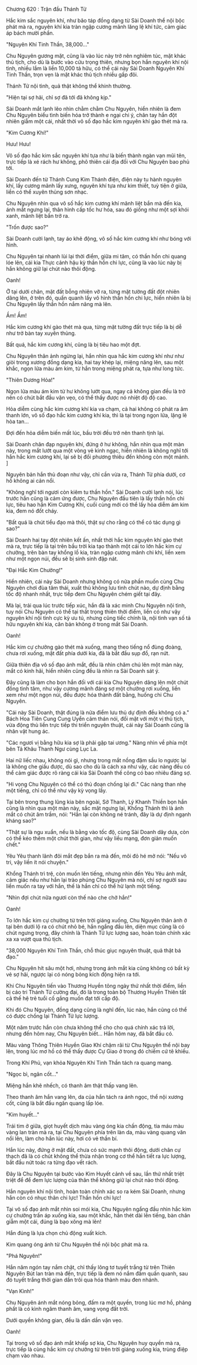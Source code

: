 




Chương 620 : Trận đầu Thánh Tử


Hắc kim sắc nguyên khí, như bão táp đồng dạng từ Sài Doanh thể nội bộc phát mà ra, nguyên khí kia tràn ngập cương mãnh lăng lệ khí tức, cảm giác áp bách mười phần.

"Nguyên Khí Tinh Thần, 38,000..."

Chu Nguyên gương mặt, cũng là vào lúc này trở nên nghiêm túc, mặt khác thủ tịch, cho dù là bước vào cửu trọng thiên, nhưng bọn hắn nguyên khí nội tình, nhiều lắm là liền 10,000 tả hữu, có thể cái này Sài Doanh Nguyên Khí Tinh Thần, trọn vẹn là mặt khác thủ tịch nhiều gấp đôi.

Thánh Tử nội tình, quả thật không thể khinh thường.

"Hiện tại sợ hãi, chỉ sợ đã tới đã không kịp."

Sài Doanh mắt lạnh lẽo nhìn chằm chằm Chu Nguyên, hiển nhiên là đem Chu Nguyên biểu tình biến hóa trở thành e ngại chi ý, chân tay hắn đột nhiên giẫm một cái, nhất thời vô số đạo hắc kim nguyên khí gào thét mà ra.

"Kim Cương Khí!"

Hưu! Hưu!

Vô số đạo hắc kim sắc nguyên khí tựa như là biến thành ngàn vạn mũi tên, trực tiếp là xé rách hư không, phô thiên cái địa đối với Chu Nguyên bao phủ tới.

Sài Doanh đến từ Thánh Cung Kim Thánh điện, điện này tu hành nguyên khí, lấy cương mãnh lấy xưng, nguyên khí tựa như kim thiết, tuỳ tiện ở giữa, liền có thể xuyên thủng sơn nhạc.

Chu Nguyên nhìn qua vô số hắc kim cương khí mãnh liệt bắn mà đến kia, ánh mắt ngưng lại, thân hình cấp tốc hư hóa, sau đó giống như một sợi khói xanh, mãnh liệt bắn trở ra.

"Trốn được sao?"

Sài Doanh cười lạnh, tay áo khẽ động, vô số hắc kim cương khí như bóng với hình.

Chu Nguyên tại nhanh lùi lại thời điểm, giữa mi tâm, có thần hồn chi quang lóe lên, cái kia Thực cảnh hậu kỳ thần hồn chi lực, cũng là vào lúc này bị hắn không giữ lại chút nào thôi động.

Oanh!

Ở tại dưới chân, mặt đất bỗng nhiên vỡ ra, từng mặt tường đất đột nhiên dâng lên, ở trên đó, quấn quanh lấy vô hình thần hồn chi lực, hiển nhiên là bị Chu Nguyên lấy thần hồn nắm nâng mà lên.

Ầm! Ầm!

Hắc kim cương khí gào thét mà qua, từng mặt tường đất trực tiếp là bị dễ như trở bàn tay xuyên thủng.

Bất quá, hắc kim cương khí, cũng là bị tiêu hao một đợt.

Chu Nguyên thân ảnh ngừng lại, hắn nhìn qua hắc kim cương khí như như giòi trong xương đồng dạng kia, hai tay khép lại, miệng nâng lên, sau một khắc, ngọn lửa màu ám kim, từ hắn trong miệng phát ra, tựa như long tức.

"Thiên Dương Hỏa!"

Ngọn lửa màu ám kim từ hư không lướt qua, ngay cả không gian đều là trở nên có chút bắt đầu vặn vẹo, có thể thấy được nó nhiệt độ độ cao.

Hỏa diễm cùng hắc kim cương khí kia va chạm, cả hai không có phát ra âm thanh lớn, vô số đạo hắc kim cương khí kia, thì là tại trong ngọn lửa, lặng lẽ hòa tan...

Đợi đến hỏa diễm biến mất lúc, bầu trời đều trở nên thanh tịnh lại.

Sài Doanh chân đạp nguyên khí, đứng ở hư không, hắn nhìn qua một màn này, trong mắt lướt qua một vòng vẻ kinh ngạc, hiển nhiên là không nghĩ tới hắn hắc kim cương khí, lại sẽ bị đối phương thiêu đến không còn một mảnh. ]

Nguyên bản hắn thủ đoạn như vậy, chỉ cần vừa ra, Thánh Tử phía dưới, cơ hồ không ai cản nổi.

"Không nghĩ tới ngươi còn kiêm tu thần hồn." Sài Doanh cười lạnh nói, lúc trước hắn cũng là cảm ứng được, Chu Nguyên đầu tiên là lấy thần hồn chi lực, tiêu hao hắn Kim Cương Khí, cuối cùng mới có thể lấy hỏa diễm ám kim kia, đem nó đốt cháy.

"Bất quá là chút tiểu đạo mà thôi, thật sự cho rằng có thể có tác dụng gì sao?"

Sài Doanh hai tay đột nhiên kết ấn, nhất thời hắc kim nguyên khí gào thét mà ra, trực tiếp là tại trên bầu trời kia tạo thành một cái to lớn hắc kim cự chưởng, trên bàn tay khổng lồ kia, tràn ngập cương mãnh chi khí, liền xem như một ngọn núi, đều sẽ bị sinh sinh đập nát.

"Đại Hắc Kim Chưởng!"

Hiển nhiên, cái này Sài Doanh nhưng không có nửa phần muốn cùng Chu Nguyên chơi đùa tâm thái, xuất thủ không lưu tình chút nào, dự định bằng tốc độ nhanh nhất, trực tiếp đem Chu Nguyên chém giết tại đây.

Mà lại, trải qua lúc trước tiếp xúc, hắn đã là xác minh Chu Nguyên nội tình, tuy nói Chu Nguyên có thể tại thất trọng thiên thời điểm, liền có như vậy nguyên khí nội tình cực kỳ ưu tú, nhưng cũng tiếc chính là, nội tình vạn số tả hữu nguyên khí kia, căn bản không ở trong mắt Sài Doanh.

Oanh!

Hắc kim cự chưởng gào thét mà xuống, mang theo tiếng nổ đùng đoàng, chưa rơi xuống, mặt đất phía dưới kia, đã là bắt đầu sụp đổ, rạn nứt.

Giữa thiên địa vô số đạo ánh mắt, đều là nhìn chăm chú lên một màn này, mắt có kinh hãi, hiển nhiên cũng đều là nhìn ra Sài Doanh sát ý.

Đây cũng là làm cho bọn hắn đối với cái kia Chu Nguyên dâng lên một chút đồng tình tâm, như vậy cương mãnh đáng sợ một chưởng rơi xuống, liền xem như một ngọn núi, đều được hóa thành đất bằng, huống chi Chu Nguyên.

"Cái này Sài Doanh, thật đúng là nửa điểm lưu thủ dự định đều không có a." Bách Hoa Tiên Cung Cung Uyển cảm thán nói, đối mặt với một vị thủ tịch, vừa động thủ liền trực tiếp thi triển nguyên thuật, cái này Sài Doanh cũng là nhân vật hung ác.

"Các ngươi vị bằng hữu kia sợ là phải gặp tai ương." Nàng nhìn về phía một bên Tả Khâu Thanh Ngư cùng Lục La.

Hai nữ liếc nhau, không nói gì, nhưng trong mắt nồng đậm sầu lo ngược lại là không che giấu được, dù sao cho dù là cách xa như vậy, các nàng đều có thể cảm giác được rõ ràng cái kia Sài Doanh thế công có bao nhiêu đáng sợ.

"Hi vọng Chu Nguyên có thể có thủ đoạn chống lại đi." Các nàng than nhẹ một tiếng, chỉ có thể như vậy kỳ vọng lấy.

Tại bên trong thung lũng kia bên ngoài, Sở Thanh, Lý Khanh Thiền bọn hắn cũng là nhìn qua một màn này, sắc mặt ngưng lại, Khổng Thánh thì là ánh mắt có chút âm trầm, nói: "Hắn lại còn không né tránh, đây là dự định ngạnh kháng sao?"

"Thật sự là ngu xuẩn, nếu là bằng vào tốc độ, cùng Sài Doanh dây dưa, còn có thể kéo thêm một chút thời gian, như vậy liều mạng, đơn giản muốn chết."

Yêu Yêu thanh lãnh đôi mắt đẹp bắn ra mà đến, môi đỏ hé mở nói: "Nếu vô tri, vậy liền ít nói chuyện."

Khổng Thánh trì trệ, còn muốn lên tiếng, nhưng nhìn đến Yêu Yêu ánh mắt, cảm giác nếu như hắn lại trào phúng Chu Nguyên mà nói, chỉ sợ người sau liền muốn ra tay với hắn, thế là hắn chỉ có thể hừ lạnh một tiếng.

"Nhìn đợi chút nữa ngươi còn thế nào che chở hắn!"

Oanh!

To lớn hắc kim cự chưởng từ trên trời giáng xuống, Chu Nguyên thân ảnh ở tại bên dưới lộ ra có chút nhỏ bé, hắn ngẩng đầu lên, diện mục cũng là có chút ngưng trọng, đây chính là Thánh Tử lực lượng sao, hoàn toàn chính xác xa xa vượt qua thủ tịch.

"38,000 Nguyên Khí Tinh Thần, chỗ thúc giục nguyên thuật, quả thật bá đạo."

Chu Nguyên hít sâu một hơi, nhưng trong ánh mắt kia cũng không có bất kỳ vẻ sợ hãi, ngược lại có nóng bỏng kích động hiện ra tới.

Khi Chu Nguyên tiến vào Thương Huyền tông ngày thứ nhất thời điểm, liền bị cáo tri Thánh Tử cường đại, đó là trong toàn bộ Thương Huyền Thiên tất cả thế hệ trẻ tuổi cố gắng muốn đạt tới cấp độ.

Khi đó Chu Nguyên, đồng dạng cũng là nghĩ đến, lúc nào, hắn cũng có thể có được chống lại Thánh Tử lực lượng.

Một năm trước hắn còn chưa không thể cho cho quá chính xác trả lời, nhưng đến hôm nay, Chu Nguyên biết... Hắn hôm nay, đã bắt đầu có.

Màu vàng Thông Thiên Huyền Giao Khí chậm rãi từ Chu Nguyên thể nội bay lên, trong lúc mơ hồ có thể thấy được Cự Giao ở trong đó chiếm cứ tê khiếu.

Trong Khí Phủ, vạn khỏa Nguyên Khí Tinh Thần tách ra quang mang.

"Ngọc bì, ngân cốt..."

Miệng hắn khẽ nhếch, có thanh âm thật thấp vang lên.

Theo thanh âm hắn vang lên, da của hắn tách ra ánh ngọc, thể nội xương cốt, cũng là bắt đầu ngân quang lấp lóe.

"Kim huyết..."

Trái tim ở giữa, giọt huyết dịch màu vàng óng kia chấn động, tia máu màu vàng lan tràn mà ra, tại Chu Nguyên phía trên làn da, màu vàng quang văn nổi lên, làm cho hắn lúc này, hơi có vẻ thần bí.

Hắn lúc này, đứng ở mặt đất, chưa có sức mạnh thôi động, dưới chân cự thạch đã là có chút không thể thừa nhận trong cơ thể hắn tiết ra lực lượng, bắt đầu nứt toác ra từng đạo vết rách.

Đây là Chu Nguyên tại bước vào Kim Huyết cảnh về sau, lần thứ nhất triệt triệt để để đem lực lượng của thân thể không giữ lại chút nào thôi động.

Hắn nguyên khí nội tình, hoàn toàn chính xác so ra kém Sài Doanh, nhưng hắn còn có nhục thân chi lực! Thần hồn chi lực!

Tại vô số đạo ánh mắt nhìn soi mói kia, Chu Nguyên ngẩng đầu nhìn hắc kim cự chưởng trấn áp xuống kia, sau một khắc, hắn thét dài lên tiếng, bàn chân giẫm một cái, đúng là bạo xông mà lên!

Hắn đúng là lựa chọn chủ động xuất kích.

Kim quang óng ánh từ Chu Nguyên thể nội bộc phát mà ra.

"Phá Nguyên!"

Hắn năm ngón tay nắm chặt, chỉ thấy lông tơ tuyết trắng từ trên Thiên Nguyên Bút lan tràn mà đến, trực tiếp là đem nó nắm đấm quấn quanh, sau đó tuyết trắng thời gian dần trôi qua hóa thành màu đen nhánh.

"Vạn Kình!"

Chu Nguyên ánh mắt nóng bỏng, đấm ra một quyền, trong lúc mơ hồ, phảng phất là có kình ngâm thanh âm, vang vọng đất trời.

Dưới quyền không gian, đều là dần dần vặn vẹo.

Oanh!

Tại trong vô số đạo ánh mắt khiếp sợ kia, Chu Nguyên huy quyền mà ra, trực tiếp là cùng hắc kim cự chưởng từ trên trời giáng xuống kia, trùng điệp chạm vào nhau.




